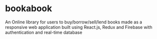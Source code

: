 # bookabook
An Online library for users to buy/borrow/sell/lend books made as a responsive web application built using React.js, Redux and Firebase with authentication and real-time database
